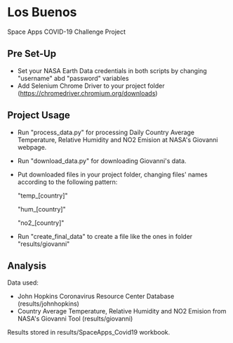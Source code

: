 # Los Buenos
Space Apps COVID-19 Challenge Project

## Pre Set-Up
* Set your NASA Earth Data credentials in both scripts by changing "username" abd "password" variables
* Add Selenium Chrome Driver to your project folder (https://chromedriver.chromium.org/downloads)

## Project Usage

* Run "process_data.py" for processing Daily Country Average Temperature, Relative Humidity and NO2 Emision at NASA's Giovanni webpage.

* Run "download_data.py" for downloading Giovanni's data.

* Put downloaded files in your project folder, changing files' names according to the following pattern:

    "temp_[country]"
    
    "hum_[country]"

    "no2_[country]"

* Run "create_final_data" to create a file like the ones in folder "results/giovanni"

## Analysis

Data used:
* John Hopkins Coronavirus Resource Center Database (results/johnhopkins)
* Country Average Temperature, Relative Humidity and NO2 Emision from NASA's Giovanni Tool (results/giovanni)

Results stored in results/SpaceApps_Covid19 workbook.

